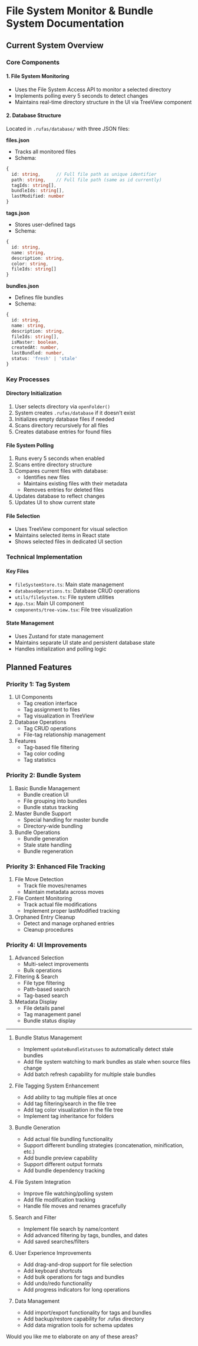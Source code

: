 # File System Monitor & Bundle System Documentation

## Current System Overview

### Core Components

#### 1. File System Monitoring

- Uses the File System Access API to monitor a selected directory
- Implements polling every 5 seconds to detect changes
- Maintains real-time directory structure in the UI via TreeView component

#### 2. Database Structure

Located in `.rufas/database/` with three JSON files:

**files.json**

- Tracks all monitored files
- Schema:

```typescript
{
  id: string,      // Full file path as unique identifier
  path: string,    // Full file path (same as id currently)
  tagIds: string[],
  bundleIds: string[],
  lastModified: number
}
```

**tags.json**

- Stores user-defined tags
- Schema:

```typescript
{
  id: string,
  name: string,
  description: string,
  color: string,
  fileIds: string[]
}
```

**bundles.json**

- Defines file bundles
- Schema:

```typescript
{
  id: string,
  name: string,
  description: string,
  fileIds: string[],
  isMaster: boolean,
  createdAt: number,
  lastBundled: number,
  status: 'fresh' | 'stale'
}
```

### Key Processes

#### Directory Initialization

1. User selects directory via `openFolder()`
2. System creates `.rufas/database` if it doesn't exist
3. Initializes empty database files if needed
4. Scans directory recursively for all files
5. Creates database entries for found files

#### File System Polling

1. Runs every 5 seconds when enabled
2. Scans entire directory structure
3. Compares current files with database:
   - Identifies new files
   - Maintains existing files with their metadata
   - Removes entries for deleted files
4. Updates database to reflect changes
5. Updates UI to show current state

#### File Selection

- Uses TreeView component for visual selection
- Maintains selected items in React state
- Shows selected files in dedicated UI section

### Technical Implementation

#### Key Files

- `fileSystemStore.ts`: Main state management
- `databaseOperations.ts`: Database CRUD operations
- `utils/fileSystem.ts`: File system utilities
- `App.tsx`: Main UI component
- `components/tree-view.tsx`: File tree visualization

#### State Management

- Uses Zustand for state management
- Maintains separate UI state and persistent database state
- Handles initialization and polling logic

## Planned Features

### Priority 1: Tag System

1. UI Components
   - Tag creation interface
   - Tag assignment to files
   - Tag visualization in TreeView
2. Database Operations
   - Tag CRUD operations
   - File-tag relationship management
3. Features
   - Tag-based file filtering
   - Tag color coding
   - Tag statistics

### Priority 2: Bundle System

1. Basic Bundle Management
   - Bundle creation UI
   - File grouping into bundles
   - Bundle status tracking
2. Master Bundle Support
   - Special handling for master bundle
   - Directory-wide bundling
3. Bundle Operations
   - Bundle generation
   - Stale state handling
   - Bundle regeneration

### Priority 3: Enhanced File Tracking

1. File Move Detection
   - Track file moves/renames
   - Maintain metadata across moves
2. File Content Monitoring
   - Track actual file modifications
   - Implement proper lastModified tracking
3. Orphaned Entry Cleanup
   - Detect and manage orphaned entries
   - Cleanup procedures

### Priority 4: UI Improvements

1. Advanced Selection
   - Multi-select improvements
   - Bulk operations
2. Filtering & Search
   - File type filtering
   - Path-based search
   - Tag-based search
3. Metadata Display
   - File details panel
   - Tag management panel
   - Bundle status display

---

1. Bundle Status Management

   - Implement `updateBundleStatuses` to automatically detect stale bundles
   - Add file system watching to mark bundles as stale when source files change
   - Add batch refresh capability for multiple stale bundles

2. File Tagging System Enhancement

   - Add ability to tag multiple files at once
   - Add tag filtering/search in the file tree
   - Add tag color visualization in the file tree
   - Implement tag inheritance for folders

3. Bundle Generation

   - Add actual file bundling functionality
   - Support different bundling strategies (concatenation, minification, etc.)
   - Add bundle preview capability
   - Support different output formats
   - Add bundle dependency tracking

4. File System Integration

   - Improve file watching/polling system
   - Add file modification tracking
   - Handle file moves and renames gracefully

5. Search and Filter

   - Implement file search by name/content
   - Add advanced filtering by tags, bundles, and dates
   - Add saved searches/filters

6. User Experience Improvements

   - Add drag-and-drop support for file selection
   - Add keyboard shortcuts
   - Add bulk operations for tags and bundles
   - Add undo/redo functionality
   - Add progress indicators for long operations

7. Data Management
   - Add import/export functionality for tags and bundles
   - Add backup/restore capability for .rufas directory
   - Add data migration tools for schema updates

Would you like me to elaborate on any of these areas?
